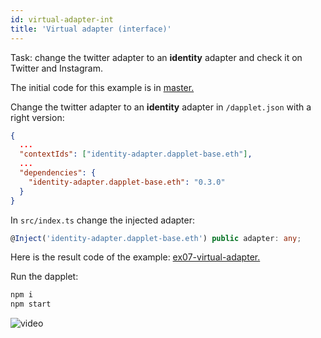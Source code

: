 ```yaml
---
id: virtual-adapter-int
title: 'Virtual adapter (interface)'
---
```


Task: change the twitter adapter to an **identity** adapter and check it on Twitter and Instagram.

The initial code for this example is in [master.](https://github.com/dapplets/dapplet-template/tree/master)

Change the twitter adapter to an **identity** adapter in `/dapplet.json` with a right version:

```json
{
  ...
  "contextIds": ["identity-adapter.dapplet-base.eth"],
  ...
  "dependencies": {
    "identity-adapter.dapplet-base.eth": "0.3.0"
  }
}
```

In `src/index.ts` change the injected adapter:

```ts
@Inject('identity-adapter.dapplet-base.eth') public adapter: any;
```

Here is the result code of the example: [ex07-virtual-adapter.](https://github.com/dapplets/dapplet-template/tree/ex07-virtual-adapter)

Run the dapplet:

```bash
npm i
npm start
```

![video](/video/ex_7.gif)
